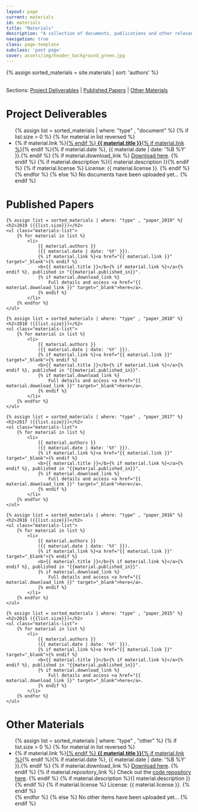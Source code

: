 ```yaml
---
layout: page
current: materials
id: materials
title: "Materials"
description: "A collection of documents, publications and other relevant materials about Audio Commons"
navigation: true
class: page-template
subclass: 'post page'
cover: assets/img/header_background_green.jpg
---
```


{% assign sorted_materials = site.materials | sort: 'authors' %}

<div>
    <br>
    Sections: <a href="#deliverables">Project Deliverables</a> | <a href="#papers">Published Papers</a> | <a href="#other">Other Materials</a>
</div>

<div class="row_materials">
    <h1>Project Deliverables</h1><a name="deliverables"></a>
    <ul class="materials-list">
        {% assign list = sorted_materials | where: "type" , "document" %}
        {% if list.size > 0  %}
            {% for material in list reversed %}
                <li>
                    {% if material.link %}<a href="{{ material.link }}" target="_blank">{% endif %}
                    <b>{{ material.title }}</b>{% if material.link %}</a>{% endif %}{% if material.date %}, {{ material.date | date: '%B %Y' }}.{% endif %}
                    {% if material.download_link %}
                        <a href="{{ material.download_link }}" target="_blank">Download here</a>.
                    {% endif %}
                    {% if material.description %}{{ material.description }}{% endif %}
                    {% if material.license %}
                        License: {{ material.license }}.
                    {% endif %}
                </li>
            {% endfor %}
        {% else %}
            No documents have been uploaded yet...
        {% endif %}
    </ul>
</div>
<div class="row_materials">
    <h1>Published Papers</h1><a name="papers"></a>
    
    {% assign list = sorted_materials | where: "type" , "paper_2019" %}
    <h2>2019 ({{list.size}})</h2>
    <ul class="materials-list">
        {% for material in list %}
            <li>
                {{ material.authors }}
                ({{ material.date | date: '%Y' }}).
                {% if material.link %}<a href="{{ material.link }}" target="_blank">{% endif %}
                <b>{{ material.title }}</b>{% if material.link %}</a>{% endif %}, published in "{{material.published_in}}".
                {% if material.download_link %}
                    Full details and access <a href="{{ material.download_link }}" target="_blank">here</a>.
                {% endif %}
            </li>
        {% endfor %}
    </ul>
    
    {% assign list = sorted_materials | where: "type" , "paper_2018" %}
    <h2>2018 ({{list.size}})</h2>
    <ul class="materials-list">
        {% for material in list %}
            <li>
                {{ material.authors }}
                ({{ material.date | date: '%Y' }}).
                {% if material.link %}<a href="{{ material.link }}" target="_blank">{% endif %}
                <b>{{ material.title }}</b>{% if material.link %}</a>{% endif %}, published in "{{material.published_in}}".
                {% if material.download_link %}
                    Full details and access <a href="{{ material.download_link }}" target="_blank">here</a>.
                {% endif %}
            </li>
        {% endfor %}
    </ul>

    {% assign list = sorted_materials | where: "type" , "paper_2017" %}
    <h2>2017 ({{list.size}})</h2>
    <ul class="materials-list">
        {% for material in list %}
            <li>
                {{ material.authors }}
                ({{ material.date | date: '%Y' }}).
                {% if material.link %}<a href="{{ material.link }}" target="_blank">{% endif %}
                <b>{{ material.title }}</b>{% if material.link %}</a>{% endif %}, published in "{{material.published_in}}".
                {% if material.download_link %}
                    Full details and access <a href="{{ material.download_link }}" target="_blank">here</a>.
                {% endif %}
            </li>
        {% endfor %}
    </ul>

    {% assign list = sorted_materials | where: "type" , "paper_2016" %}
    <h2>2016 ({{list.size}})</h2>
    <ul class="materials-list">
        {% for material in list %}
            <li>
                {{ material.authors }}
                ({{ material.date | date: '%Y' }}).
                {% if material.link %}<a href="{{ material.link }}" target="_blank">{% endif %}
                <b>{{ material.title }}</b>{% if material.link %}</a>{% endif %}, published in "{{material.published_in}}".
                {% if material.download_link %}
                    Full details and access <a href="{{ material.download_link }}" target="_blank">here</a>.
                {% endif %}
            </li>
        {% endfor %}
    </ul>

    {% assign list = sorted_materials | where: "type" , "paper_2015" %}
    <h2>2015 ({{list.size}})</h2>
    <ul class="materials-list">
        {% for material in list %}
            <li>
                {{ material.authors }}
                ({{ material.date | date: '%Y' }}).
                {% if material.link %}<a href="{{ material.link }}" target="_blank">{% endif %}
                <b>{{ material.title }}</b>{% if material.link %}</a>{% endif %}, published in "{{material.published_in}}".
                {% if material.download_link %}
                    Full details and access <a href="{{ material.download_link }}" target="_blank">here</a>.
                {% endif %}
            </li>
        {% endfor %}
    </ul>
</div>
<div class="row_materials">
    <h1>Other Materials</h1><a name="others"></a>
    <ul class="materials-list">
        {% assign list = sorted_materials | where: "type" , "other" %}
        {% if list.size > 0  %}
            {% for material in list reversed %}
                <li>
                    {% if material.link %}<a href="{{ material.link }}" target="_blank">{% endif %}
                    <b>{{ material.title }}</b>{% if material.link %}</a>{% endif %}{% if material.date %}, {{ material.date | date: '%B %Y' }}.{% endif %}
                    {% if material.download_link %}
                        <a href="{{ material.download_link }}" target="_blank">Download here</a>.
                    {% endif %}
                    {% if material.repository_link %}
                        Check out the <a href="{{ material.repository_link }}" target="_blank">code repository here</a>.
                    {% endif %}
                    {% if material.description %}{{ material.description }}{% endif %}
                    {% if material.license %}
                        License: {{ material.license }}.
                    {% endif %}
                </li>
            {% endfor %}
        {% else %}
            No other items have been uploaded yet...
        {% endif %}
    </ul>
</div>


